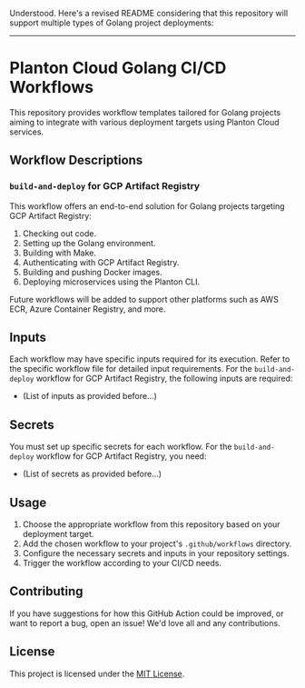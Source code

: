 Understood. Here's a revised README considering that this repository will support multiple types of Golang project deployments:

---

# Planton Cloud Golang CI/CD Workflows

This repository provides workflow templates tailored for Golang projects aiming to integrate with various deployment targets using Planton Cloud services.

## Workflow Descriptions

### `build-and-deploy` for GCP Artifact Registry

This workflow offers an end-to-end solution for Golang projects targeting GCP Artifact Registry:

1. Checking out code.
2. Setting up the Golang environment.
3. Building with Make.
4. Authenticating with GCP Artifact Registry.
5. Building and pushing Docker images.
6. Deploying microservices using the Planton CLI.

Future workflows will be added to support other platforms such as AWS ECR, Azure Container Registry, and more.

## Inputs

Each workflow may have specific inputs required for its execution. Refer to the specific workflow file for detailed input requirements. For the `build-and-deploy` workflow for GCP Artifact Registry, the following inputs are required:

- (List of inputs as provided before...)

## Secrets

You must set up specific secrets for each workflow. For the `build-and-deploy` workflow for GCP Artifact Registry, you need:

- (List of secrets as provided before...)

## Usage

1. Choose the appropriate workflow from this repository based on your deployment target.
2. Add the chosen workflow to your project's `.github/workflows` directory.
3. Configure the necessary secrets and inputs in your repository settings.
4. Trigger the workflow according to your CI/CD needs.

## Contributing

If you have suggestions for how this GitHub Action could be improved, or want to report a bug, open an issue! We'd love all and any contributions.

## License

This project is licensed under the [MIT License](LICENSE).
